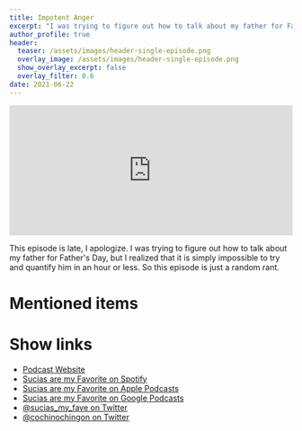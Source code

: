 ```yaml
---
title: Impotent Anger
excerpt: "I was trying to figure out how to talk about my father for Father's Day, but I realized that it is simply impossible to try and quantify him in an hour or less"
author_profile: true
header:
  teaser: /assets/images/header-single-episode.png
  overlay_image: /assets/images/header-single-episode.png
  show_overlay_excerpt: false
  overlay_filter: 0.6
date: 2021-06-22
---
```

<iframe src="https://open.spotify.com/embed-podcast/episode/13NynTgbWJTz09tUGshmEU" width="100%" height="232" frameborder="0" allowtransparency="true" allow="encrypted-media"></iframe>

This episode is late, I apologize. I was trying to figure out how to talk about my father for Father's Day, but I realized that it is simply impossible to try and quantify him in an hour or less. So this episode is just a random rant.

# Mentioned items



# Show links

* <i class=fas fa-link></i> [Podcast Website](https://cochinochingon.com)
* <i class=fab fa-spotify></i> [Sucias are my Favorite on Spotify](https://open.spotify.com/show/3XjoipCU3QzeIaQAAQpBdW)
* <i class=fas fa-podcast></i> [Sucias are my Favorite on Apple Podcasts](https://podcasts.apple.com/us/podcast/sucias-are-my-favorite/id1548173787)
* <i class=fab fa-google-play></i> [Sucias are my Favorite on Google Podcasts](https://podcasts.google.com/feed/aHR0cHM6Ly9hbmNob3IuZm0vcy80MjI0YzYzYy9wb2RjYXN0L3Jzcw==)
* <i class=fab fa-twitter></i> [@sucias_my_fave on Twitter](https://twitter.com/sucias_my_fave)
* <i class=fab fa-twitter></i> [@cochinochingon on Twitter](https://twitter.com/cochinochingon)
